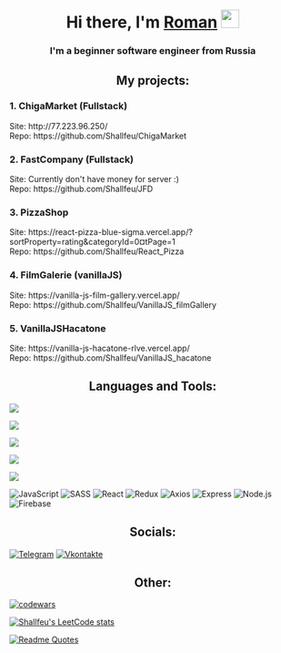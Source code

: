 <h1 align="center">Hi there, I'm <a href="https://vk.com/shallfeu" target="_blank">Roman</a> 
<img src="https://github.com/blackcater/blackcater/raw/main/images/Hi.gif" height="32"/></h1>
<h3 align="center">I'm a beginner software engineer from Russia</h3>

<h2 align="center">My projects:</h2>
<div>
  <h3>1. ChigaMarket (Fullstack)</h3>
  <div>Site: http://77.223.96.250/</div>
  <div>Repo: https://github.com/Shallfeu/ChigaMarket</div>
</div>

<div>
  <h3>2. FastCompany (Fullstack)</h3>
  <div>Site: Currently don't have money for server :)</div>
  <div>Repo: https://github.com/Shallfeu/JFD</div>
</div>

<div>
  <h3>3. PizzaShop</h3>
  <div>Site: https://react-pizza-blue-sigma.vercel.app/?sortProperty=rating&categoryId=0&currentPage=1</div>
  <div>Repo: https://github.com/Shallfeu/React_Pizza</div>
</div>

<div>
  <h3>4. FilmGalerie (vanillaJS)</h3>
  <div>Site: https://vanilla-js-film-gallery.vercel.app/</div>
  <div>Repo: https://github.com/Shallfeu/VanillaJS_filmGallery</div>
</div>

<div>
  <h3>5. VanillaJSHacatone</h3>
  <div>Site: https://vanilla-js-hacatone-rlve.vercel.app/</div>
  <div>Repo: https://github.com/Shallfeu/VanillaJS_hacatone</div>
</div>

<h2 align="center">Languages and Tools:</h2>

![](https://github-profile-summary-cards.vercel.app/api/cards/profile-details?username=shallfeu&theme=solarized_dark)

![](https://github-profile-summary-cards.vercel.app/api/cards/most-commit-language?username=shallfeu&theme=solarized_dark)

![](https://github-profile-summary-cards.vercel.app/api/cards/repos-per-language?username=shallfeu&theme=solarized_dark)

![](https://github-profile-summary-cards.vercel.app/api/cards/stats?username=shallfeu&theme=solarized_dark)

![](https://github-profile-summary-cards.vercel.app/api/cards/productive-time?username=daniilshat&theme=solarized_dark)

![JavaScript](https://img.shields.io/badge/-JavaScript-090909?style=for-the-badge&logo=JavaScript&logoColor=E9D54D)
![SASS](https://img.shields.io/badge/-SASS-090909?style=for-the-badge&logo=sass&logoColor=097CDB)
![React](https://img.shields.io/badge/-React-090909?style=for-the-badge&logo=react&logoColor=6296CC)
![Redux](https://img.shields.io/badge/-Redux-090909?style=for-the-badge&logo=redux&logoColor=6296CC)
![Axios](https://img.shields.io/badge/-Axios-090909?style=for-the-badge&logo=axios&logoColor=47C5FB)
![Express](https://img.shields.io/badge/-Express-090909?style=for-the-badge&logo=Express&logoColor=E5D3FF)
![Node.js](https://img.shields.io/badge/-Node.js-090909?style=for-the-badge&logo=node.js&logoColor=E5D3FF)
![Firebase](https://img.shields.io/badge/-Firebase-090909?style=for-the-badge&logo=firebase&logoColor=F8C52C)

<h2 align="center">Socials:</h2>

[![Telegram](https://img.shields.io/badge/-Telegram-090909?style=for-the-badge&logo=telegram&logoColor=27A0D9)](https://t.me/Shallfeu_313)
[![Vkontakte](https://img.shields.io/badge/-Vkontakte-090909?style=for-the-badge&logo=Vk&logoColor=4F7DB3)](https://vk.com/shallfeu)

<h2 align="center">Other:</h2>

[![codewars](https://www.codewars.com/users/Shallfeu/badges/large)](https://www.codewars.com/users/Shallfeu)

[![Shallfeu's LeetCode stats](https://leetcode-stats-six.vercel.app/api?username=Shallfeu&theme=dark)](https://github.com/Shallfeu/leetcode-stats)

[![Readme Quotes](https://quotes-github-readme.vercel.app/api?type=horizontal&theme=dark)](https://github.com/piyushsuthar/github-readme-quotes)
